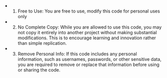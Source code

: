 - 1. Free to Use: You are free to use, modify this code for personal uses only

- 2. No Complete Copy: While you are allowed to use this code, you may not copy it entirely into another project without making substantial modifications. This is to encourage learning and innovation rather than simple replication.

- 3. Remove Personal Info: If this code includes any personal information, such as usernames, passwords, or other sensitive data, you are required to remove or replace that information before using or sharing the code.

